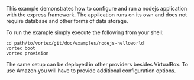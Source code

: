 This example demonstrates how to configure and run a nodejs application with the express framework. The application runs on its own and does not require database and other forms of data storage.

To run the example simply execute the following from your shell:

	cd path/to/vortex/git/doc/examples/nodejs-helloworld
	vortex boot
	vortex provision

The same setup can be deployed in other providers besides VirtualBox. To use Amazon you will have to provide additional configuration options.